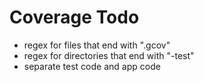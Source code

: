 # Coverage Todo
* regex for files that end with ".gcov"
* regex for directories that end with "-test"
* separate test code and app code